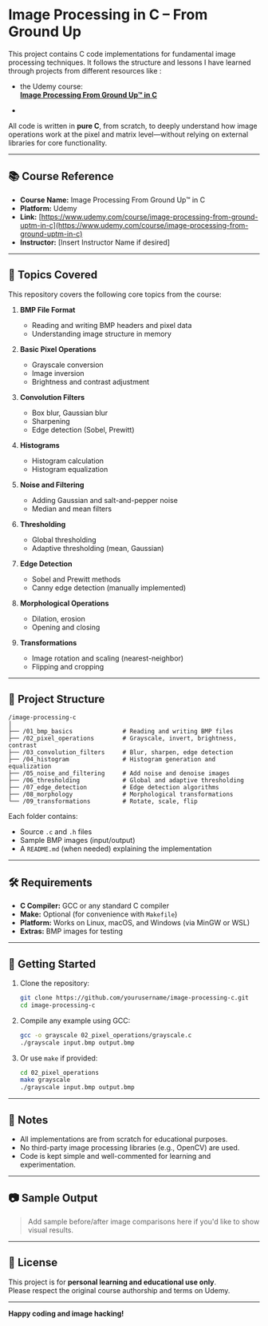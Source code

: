 # Image Processing in C – From Ground Up

This project contains C code implementations for fundamental image processing techniques. It follows the structure and lessons I have learned through projects from different resources like :

* the Udemy course:  
**[Image Processing From Ground Up™ in C](https://www.udemy.com/course/image-processing-from-ground-uptm-in-c/)**

* 
All code is written in **pure C**, from scratch, to deeply understand how image operations work at the pixel and matrix level—without relying on external libraries for core functionality.

---

## 📚 Course Reference

- **Course Name:** Image Processing From Ground Up™ in C  
- **Platform:** Udemy  
- **Link:** [https://www.udemy.com/course/image-processing-from-ground-uptm-in-c](https://www.udemy.com/course/image-processing-from-ground-uptm-in-c)  
- **Instructor:** [Insert Instructor Name if desired]

---

## 🧠 Topics Covered

This repository covers the following core topics from the course:

1. **BMP File Format**
   - Reading and writing BMP headers and pixel data
   - Understanding image structure in memory

2. **Basic Pixel Operations**
   - Grayscale conversion
   - Image inversion
   - Brightness and contrast adjustment

3. **Convolution Filters**
   - Box blur, Gaussian blur
   - Sharpening
   - Edge detection (Sobel, Prewitt)

4. **Histograms**
   - Histogram calculation
   - Histogram equalization

5. **Noise and Filtering**
   - Adding Gaussian and salt-and-pepper noise
   - Median and mean filters

6. **Thresholding**
   - Global thresholding
   - Adaptive thresholding (mean, Gaussian)

7. **Edge Detection**
   - Sobel and Prewitt methods
   - Canny edge detection (manually implemented)

8. **Morphological Operations**
   - Dilation, erosion
   - Opening and closing

9. **Transformations**
   - Image rotation and scaling (nearest-neighbor)
   - Flipping and cropping

---

## 📁 Project Structure

```
/image-processing-c
│
├── /01_bmp_basics              # Reading and writing BMP files
├── /02_pixel_operations        # Grayscale, invert, brightness, contrast
├── /03_convolution_filters     # Blur, sharpen, edge detection
├── /04_histogram               # Histogram generation and equalization
├── /05_noise_and_filtering     # Add noise and denoise images
├── /06_thresholding            # Global and adaptive thresholding
├── /07_edge_detection          # Edge detection algorithms
├── /08_morphology              # Morphological transformations
└── /09_transformations         # Rotate, scale, flip
```

Each folder contains:
- Source `.c` and `.h` files
- Sample BMP images (input/output)
- A `README.md` (when needed) explaining the implementation

---

## 🛠 Requirements

- **C Compiler:** GCC or any standard C compiler
- **Make:** Optional (for convenience with `Makefile`)
- **Platform:** Works on Linux, macOS, and Windows (via MinGW or WSL)
- **Extras:** BMP images for testing

---

## 🚀 Getting Started

1. Clone the repository:
   ```bash
   git clone https://github.com/yourusername/image-processing-c.git
   cd image-processing-c
   ```

2. Compile any example using GCC:
   ```bash
   gcc -o grayscale 02_pixel_operations/grayscale.c
   ./grayscale input.bmp output.bmp
   ```

3. Or use `make` if provided:
   ```bash
   cd 02_pixel_operations
   make grayscale
   ./grayscale input.bmp output.bmp
   ```

---

## 📌 Notes

- All implementations are from scratch for educational purposes.
- No third-party image processing libraries (e.g., OpenCV) are used.
- Code is kept simple and well-commented for learning and experimentation.

---

## 📷 Sample Output

> Add sample before/after image comparisons here if you'd like to show visual results.

---

## 📝 License

This project is for **personal learning and educational use only**.  
Please respect the original course authorship and terms on Udemy.

---

**Happy coding and image hacking!**
